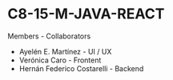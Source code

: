 # C8-15-M-JAVA-REACT

Members - Collaborators

- Ayelén E. Martínez - UI / UX
- Verónica Caro - Frontent
- Hernán Federico Costarelli - Backend
